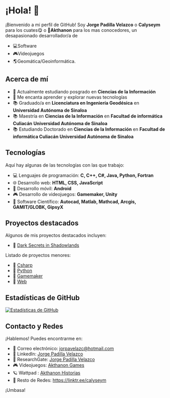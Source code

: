 # ¡Hola! 👋

¡Bienvenido a mi perfil de GitHub! Soy **Jorge Padilla Velazco** o **Calyseym** para los cuates😋 o 🤖**Akthanon** para los mas conocedores, un desapasionado desarrollador/a de 
- 💻Software
- 🎮Videojuegos
- 🌎Geomática/Geoinformática.

## Acerca de mí

- 💼 Actualmente estudiando posgrado en **Ciencias de la Información**
- 🚀 Me encanta aprender y explorar nuevas tecnologías
- 📚 Graduado/a en **Licenciatura en Ingeniería Geodésica** en **Universidad Autónoma de Sinaloa**
- 📚 Maestría en **Ciencias de la Información** en **Facultad de informática Culiacán** **Universidad Autónoma de Sinaloa**
- 📚 Estudiando Doctorado en **Ciencias de la Información** en **Facultad de informática Culiacán** **Universidad Autónoma de Sinaloa**

## Tecnologías

Aquí hay algunas de las tecnologías con las que trabajo:

- 💻 Lenguajes de programación: **C, C++, C#, Java, Python, Fortran**
- 🌐 Desarrollo web: **HTML, CSS, JavaScript**
- 📱 Desarrollo móvil: **Android**
- 🎮 Desarrollo de videojuegos: **Gamemaker, Unity**
- 🚀 Software Científico: **Autocad, Matlab, Mathcad, Arcgis, GAMIT/GLOBK, GipsyX**

## Proyectos destacados

Algunos de mis proyectos destacados incluyen:

- 🌟 [Dark Secrets in Shadowlands](https://akthanongames.itch.io/dark-secrets-in-shadowlands)

Listado de proyectos menores:
- 🌟 [Csharp](https://github.com/stars/calyseym/lists/csharp-projects)
- 🌟 [Python](https://github.com/stars/calyseym/lists/python-projects)
- 🌟 [Gamemaker](https://github.com/stars/calyseym/lists/gamemaker-projects)
- 🌟 [Web](https://github.com/stars/calyseym/lists/web-projects)

## Estadísticas de GitHub

[![Estadísticas de GitHub](https://github-readme-stats.vercel.app/api?username=calyseym&show_icons=true&theme=radical)](https://github.com/calyseym)

## Contacto y Redes
¡Hablemos! Puedes encontrarme en:

- 📧 Correo electrónico: [jorpavelazc@hotmail.com](mailto:jorpavelazc@hotmail.com)
- 💬 LinkedIn: [Jorge Padilla Velazco](https://www.linkedin.com/in/jorge-padilla-velazco-35a504117)
- 💬 ResearchGate: [Jorge Padilla Velazco](https://www.researchgate.net/profile/Jorge-Padilla-Velazco)
- 🎮 Videojuegos: [Akthanon Games](https://akthanongames.itch.io/)
- 🪐 Wattpad : [Akthanon Historias](https://www.wattpad.com/user/Akthanon)
- 🧸 Resto de Redes: https://linktr.ee/calyseym

¡Umbasa!


